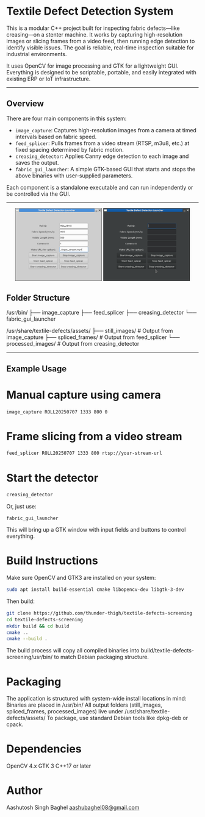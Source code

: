 # Textile Defect Detection System

This is a modular C++ project built for inspecting fabric defects—like creasing—on a stenter machine. It works by capturing high-resolution images or slicing frames from a video feed, then running edge detection to identify visible issues. The goal is reliable, real-time inspection suitable for industrial environments.

It uses OpenCV for image processing and GTK for a lightweight GUI. Everything is designed to be scriptable, portable, and easily integrated with existing ERP or IoT infrastructure.

---

## Overview

There are four main components in this system:

- `image_capture`: Captures high-resolution images from a camera at timed intervals based on fabric speed.
- `feed_splicer`: Pulls frames from a video stream (RTSP, m3u8, etc.) at fixed spacing determined by fabric motion.
- `creasing_detector`: Applies Canny edge detection to each image and saves the output.
- `fabric_gui_launcher`: A simple GTK-based GUI that starts and stops the above binaries with user-supplied parameters.

Each component is a standalone executable and can run independently or be controlled via the GUI.

---

<p align="center">
  <img src="github_assets/GUI_greybird.png" alt="White mode gui" width="45%" />
  <img src="github_assets/GUI_greybird_dark.png" alt="dark mode gui" width="45%" />
</p>

## Folder Structure

/usr/bin/
├── image_capture
├── feed_splicer
├── creasing_detector
└── fabric_gui_launcher

/usr/share/textile-defects/assets/
├── still_images/ # Output from image_capture
├── spliced_frames/ # Output from feed_splicer
└── processed_images/ # Output from creasing_detector


---

## Example Usage

# Manual capture using camera
```bash
image_capture ROLL20250707 1333 800 0
```

# Frame slicing from a video stream
```bash
feed_splicer ROLL20250707 1333 800 rtsp://your-stream-url
```
# Start the detector
```bash
creasing_detector
```
Or, just use:
```
fabric_gui_launcher
```
This will bring up a GTK window with input fields and buttons to control everything.

# Build Instructions
Make sure OpenCV and GTK3 are installed on your system:
```bash
sudo apt install build-essential cmake libopencv-dev libgtk-3-dev
```
Then build:

```bash
git clone https://github.com/thunder-thigh/textile-defects-screening
cd textile-defects-screening
mkdir build && cd build
cmake ..
cmake --build .
```
The build process will copy all compiled binaries into build/textile-defects-screening/usr/bin/ to match Debian packaging structure.

# Packaging

The application is structured with system-wide install locations in mind:
Binaries are placed in /usr/bin/
All output folders (still_images, spliced_frames, processed_images) live under /usr/share/textile-defects/assets/
To package, use standard Debian tools like dpkg-deb or cpack.

# Dependencies

OpenCV 4.x
GTK 3
C++17 or later

# Author

Aashutosh Singh Baghel
aashubaghel08@gmail.com
